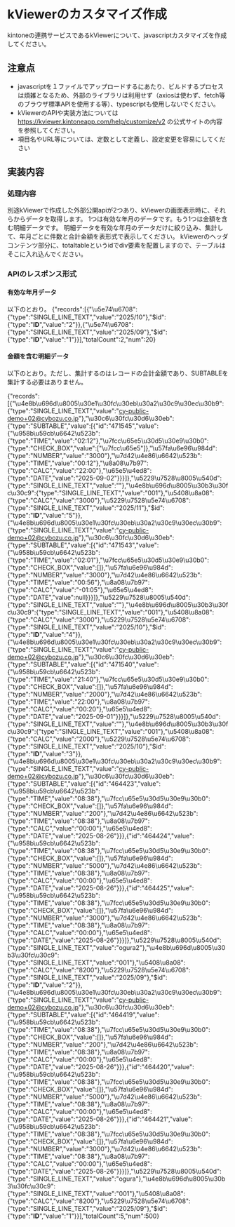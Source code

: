 # kViewerのカスタマイズ作成
kintoneの連携サービスであるkViewerについて、javascriptカスタマイズを作成してください。

## 注意点
- javascriptを１ファイルでアップロードするにあたり、ビルドするプロセスは煩雑となるため、外部のライブラリは利用せず（axiosは使わず、fetch等のブラウザ標準APIを使用する等）、typescriptも使用しないでください。
- kViewerのAPIや実装方法については https://kviewer.kintoneapp.com/help/customize/v2 の公式サイトの内容を参照してください。
- 項目名やURL等については、定数として定義し、設定変更を容易にしてください

## 実装内容

### 処理内容
別途kViewerで作成した外部公開apiが2つあり、kViewerの画面表示時に、それらからデータを取得します。
1つは有効な年月のデータです。もう1つは金額を含む明細データです。
明細データを有効な年月のデータだけに絞り込み、集計して、年月ごとに件数と合計金額を表形式で表示してください。
kViewerのヘッダコンテンツ部分に、totaltableというidでdiv要素を配置しますので、テーブルはそこに入れ込んでください。

### APIのレスポンス形式

#### 有効な年月データ

以下のとおり。
{"records":[{"\u5e74\u6708":{"type":"SINGLE_LINE_TEXT","value":"2025\/10"},"$id":{"type":"__ID__","value":"2"}},{"\u5e74\u6708":{"type":"SINGLE_LINE_TEXT","value":"2025\/09"},"$id":{"type":"__ID__","value":"1"}}],"totalCount":2,"num":20}

#### 金額を含む明細データ

以下のとおり。ただし、集計するのはレコードの合計金額であり、SUBTABLEを集計する必要はありません。

{"records":[{"\u4e8b\u696d\u8005\u30e1\u30fc\u30eb\u30a2\u30c9\u30ec\u30b9":{"type":"SINGLE_LINE_TEXT","value":"cy-public-demo+02@cybozu.co.jp"},"\u30c6\u30fc\u30d6\u30eb":{"type":"SUBTABLE","value":[{"id":"471545","value":{"\u958b\u59cb\u6642\u523b":{"type":"TIME","value":"02:12"},"\u7fcc\u65e5\u30d5\u30e9\u30b0":{"type":"CHECK_BOX","value":["\u7fcc\u65e5"]},"\u57fa\u6e96\u984d":{"type":"NUMBER","value":"3000"},"\u7d42\u4e86\u6642\u523b":{"type":"TIME","value":"00:12"},"\u8a08\u7b97":{"type":"CALC","value":"22:00"},"\u65e5\u4ed8":{"type":"DATE","value":"2025-09-02"}}}]},"\u5229\u7528\u8005\u540d":{"type":"SINGLE_LINE_TEXT","value":""},"\u4e8b\u696d\u8005\u30b3\u30fc\u30c9":{"type":"SINGLE_LINE_TEXT","value":"001"},"\u5408\u8a08":{"type":"CALC","value":"3000"},"\u5229\u7528\u5e74\u6708":{"type":"SINGLE_LINE_TEXT","value":"2025\/11"},"$id":{"type":"__ID__","value":"5"}},{"\u4e8b\u696d\u8005\u30e1\u30fc\u30eb\u30a2\u30c9\u30ec\u30b9":{"type":"SINGLE_LINE_TEXT","value":"cy-public-demo+02@cybozu.co.jp"},"\u30c6\u30fc\u30d6\u30eb":{"type":"SUBTABLE","value":[{"id":"471543","value":{"\u958b\u59cb\u6642\u523b":{"type":"TIME","value":"02:01"},"\u7fcc\u65e5\u30d5\u30e9\u30b0":{"type":"CHECK_BOX","value":[]},"\u57fa\u6e96\u984d":{"type":"NUMBER","value":"3000"},"\u7d42\u4e86\u6642\u523b":{"type":"TIME","value":"00:56"},"\u8a08\u7b97":{"type":"CALC","value":"-01:05"},"\u65e5\u4ed8":{"type":"DATE","value":null}}}]},"\u5229\u7528\u8005\u540d":{"type":"SINGLE_LINE_TEXT","value":""},"\u4e8b\u696d\u8005\u30b3\u30fc\u30c9":{"type":"SINGLE_LINE_TEXT","value":"001"},"\u5408\u8a08":{"type":"CALC","value":"3000"},"\u5229\u7528\u5e74\u6708":{"type":"SINGLE_LINE_TEXT","value":"2025\/10"},"$id":{"type":"__ID__","value":"4"}},{"\u4e8b\u696d\u8005\u30e1\u30fc\u30eb\u30a2\u30c9\u30ec\u30b9":{"type":"SINGLE_LINE_TEXT","value":"cy-public-demo+02@cybozu.co.jp"},"\u30c6\u30fc\u30d6\u30eb":{"type":"SUBTABLE","value":[{"id":"471540","value":{"\u958b\u59cb\u6642\u523b":{"type":"TIME","value":"21:40"},"\u7fcc\u65e5\u30d5\u30e9\u30b0":{"type":"CHECK_BOX","value":[]},"\u57fa\u6e96\u984d":{"type":"NUMBER","value":"2000"},"\u7d42\u4e86\u6642\u523b":{"type":"TIME","value":"22:00"},"\u8a08\u7b97":{"type":"CALC","value":"00:20"},"\u65e5\u4ed8":{"type":"DATE","value":"2025-09-01"}}}]},"\u5229\u7528\u8005\u540d":{"type":"SINGLE_LINE_TEXT","value":""},"\u4e8b\u696d\u8005\u30b3\u30fc\u30c9":{"type":"SINGLE_LINE_TEXT","value":"001"},"\u5408\u8a08":{"type":"CALC","value":"2000"},"\u5229\u7528\u5e74\u6708":{"type":"SINGLE_LINE_TEXT","value":"2025\/10"},"$id":{"type":"__ID__","value":"3"}},{"\u4e8b\u696d\u8005\u30e1\u30fc\u30eb\u30a2\u30c9\u30ec\u30b9":{"type":"SINGLE_LINE_TEXT","value":"cy-public-demo+02@cybozu.co.jp"},"\u30c6\u30fc\u30d6\u30eb":{"type":"SUBTABLE","value":[{"id":"464423","value":{"\u958b\u59cb\u6642\u523b":{"type":"TIME","value":"08:38"},"\u7fcc\u65e5\u30d5\u30e9\u30b0":{"type":"CHECK_BOX","value":[]},"\u57fa\u6e96\u984d":{"type":"NUMBER","value":"200"},"\u7d42\u4e86\u6642\u523b":{"type":"TIME","value":"08:38"},"\u8a08\u7b97":{"type":"CALC","value":"00:00"},"\u65e5\u4ed8":{"type":"DATE","value":"2025-08-26"}}},{"id":"464424","value":{"\u958b\u59cb\u6642\u523b":{"type":"TIME","value":"08:38"},"\u7fcc\u65e5\u30d5\u30e9\u30b0":{"type":"CHECK_BOX","value":[]},"\u57fa\u6e96\u984d":{"type":"NUMBER","value":"5000"},"\u7d42\u4e86\u6642\u523b":{"type":"TIME","value":"08:38"},"\u8a08\u7b97":{"type":"CALC","value":"00:00"},"\u65e5\u4ed8":{"type":"DATE","value":"2025-08-26"}}},{"id":"464425","value":{"\u958b\u59cb\u6642\u523b":{"type":"TIME","value":"08:38"},"\u7fcc\u65e5\u30d5\u30e9\u30b0":{"type":"CHECK_BOX","value":[]},"\u57fa\u6e96\u984d":{"type":"NUMBER","value":"3000"},"\u7d42\u4e86\u6642\u523b":{"type":"TIME","value":"08:38"},"\u8a08\u7b97":{"type":"CALC","value":"00:00"},"\u65e5\u4ed8":{"type":"DATE","value":"2025-08-26"}}}]},"\u5229\u7528\u8005\u540d":{"type":"SINGLE_LINE_TEXT","value":"ogura2"},"\u4e8b\u696d\u8005\u30b3\u30fc\u30c9":{"type":"SINGLE_LINE_TEXT","value":"001"},"\u5408\u8a08":{"type":"CALC","value":"8200"},"\u5229\u7528\u5e74\u6708":{"type":"SINGLE_LINE_TEXT","value":"2025\/09"},"$id":{"type":"__ID__","value":"2"}},{"\u4e8b\u696d\u8005\u30e1\u30fc\u30eb\u30a2\u30c9\u30ec\u30b9":{"type":"SINGLE_LINE_TEXT","value":"cy-public-demo+02@cybozu.co.jp"},"\u30c6\u30fc\u30d6\u30eb":{"type":"SUBTABLE","value":[{"id":"464419","value":{"\u958b\u59cb\u6642\u523b":{"type":"TIME","value":"08:38"},"\u7fcc\u65e5\u30d5\u30e9\u30b0":{"type":"CHECK_BOX","value":[]},"\u57fa\u6e96\u984d":{"type":"NUMBER","value":"200"},"\u7d42\u4e86\u6642\u523b":{"type":"TIME","value":"08:38"},"\u8a08\u7b97":{"type":"CALC","value":"00:00"},"\u65e5\u4ed8":{"type":"DATE","value":"2025-08-26"}}},{"id":"464420","value":{"\u958b\u59cb\u6642\u523b":{"type":"TIME","value":"08:38"},"\u7fcc\u65e5\u30d5\u30e9\u30b0":{"type":"CHECK_BOX","value":[]},"\u57fa\u6e96\u984d":{"type":"NUMBER","value":"5000"},"\u7d42\u4e86\u6642\u523b":{"type":"TIME","value":"08:38"},"\u8a08\u7b97":{"type":"CALC","value":"00:00"},"\u65e5\u4ed8":{"type":"DATE","value":"2025-08-26"}}},{"id":"464421","value":{"\u958b\u59cb\u6642\u523b":{"type":"TIME","value":"08:38"},"\u7fcc\u65e5\u30d5\u30e9\u30b0":{"type":"CHECK_BOX","value":[]},"\u57fa\u6e96\u984d":{"type":"NUMBER","value":"3000"},"\u7d42\u4e86\u6642\u523b":{"type":"TIME","value":"08:38"},"\u8a08\u7b97":{"type":"CALC","value":"00:00"},"\u65e5\u4ed8":{"type":"DATE","value":"2025-08-26"}}}]},"\u5229\u7528\u8005\u540d":{"type":"SINGLE_LINE_TEXT","value":"ogura"},"\u4e8b\u696d\u8005\u30b3\u30fc\u30c9":{"type":"SINGLE_LINE_TEXT","value":"001"},"\u5408\u8a08":{"type":"CALC","value":"8200"},"\u5229\u7528\u5e74\u6708":{"type":"SINGLE_LINE_TEXT","value":"2025\/09"},"$id":{"type":"__ID__","value":"1"}}],"totalCount":5,"num":500}

